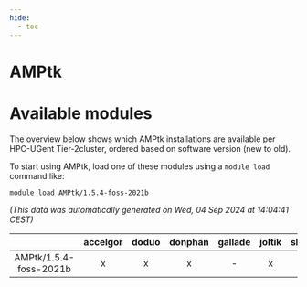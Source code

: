 ```yaml
---
hide:
  - toc
---
```


AMPtk
=====

# Available modules


The overview below shows which AMPtk installations are available per HPC-UGent Tier-2cluster, ordered based on software version (new to old).

To start using AMPtk, load one of these modules using a `module load` command like:

```shell
module load AMPtk/1.5.4-foss-2021b
```

*(This data was automatically generated on Wed, 04 Sep 2024 at 14:04:41 CEST)*  

| |accelgor|doduo|donphan|gallade|joltik|shinx|skitty|
| :---: | :---: | :---: | :---: | :---: | :---: | :---: | :---: |
|AMPtk/1.5.4-foss-2021b|x|x|x|-|x|-|x|

